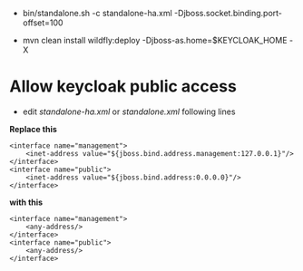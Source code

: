 - bin/standalone.sh -c standalone-ha.xml -Djboss.socket.binding.port-offset=100

- mvn clean install wildfly:deploy -Djboss-as.home=$KEYCLOAK_HOME -X

# Allow keycloak public access
- edit *standalone-ha.xml* or *standalone.xml* following lines

**Replace this**
```
<interface name="management">
	<inet-address value="${jboss.bind.address.management:127.0.0.1}"/>
</interface>
<interface name="public">
	<inet-address value="${jboss.bind.address:0.0.0.0}"/>
</interface>
```

**with this**
```
<interface name="management">
	<any-address/>
</interface>
<interface name="public">
	<any-address/>
</interface>
```

